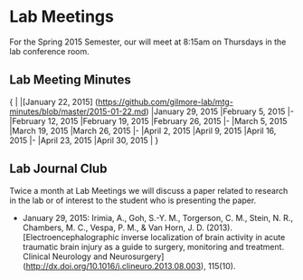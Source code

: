 # Lab Meetings
For the Spring 2015 Semester, our will meet at 8:15am on Thursdays in the lab conference room. 
   
## Lab Meeting Minutes

{ |
|[January 22, 2015] (https://github.com/gilmore-lab/mtg-minutes/blob/master/2015-01-22.md)
|January 29, 2015
|February 5, 2015
|-
|February 12, 2015
|February 19, 2015
|February 26, 2015
|-
|March 5, 2015
|March 19, 2015
|March 26, 2015
|-
|April 2, 2015
|April 9, 2015
|April 16, 2015
|-
|April 23, 2015
|April 30, 2015
| }

## Lab Journal Club

Twice a month at Lab Meetings we will discuss a paper related to research in the lab or of interest to the student who is presenting the paper.

- January 29, 2015: Irimia, A., Goh, S.-Y. M., Torgerson, C. M., Stein, N. R., Chambers, M. C., Vespa, P. M., & Van Horn, J. D. (2013). [Electroencephalographic inverse localization of brain activity in acute traumatic brain injury as a guide to surgery, monitoring and treatment. Clinical Neurology and Neurosurgery] (http://dx.doi.org/10.1016/j.clineuro.2013.08.003), 115(10).


